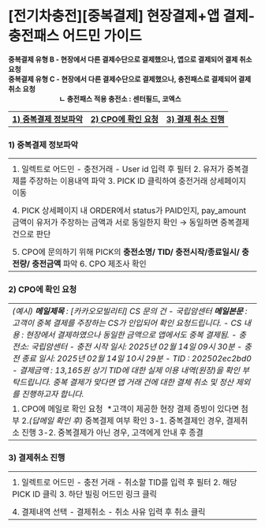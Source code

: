 # [전기차충전][중복결제] 현장결제+앱 결제-충전패스 어드민 가이드

**중복결제 유형 B - 현장에서 다른 결제수단으로 결제했으나, 앱으로 결제되어 결제 취소 요청  
중복결제 유형 C - 현장에서 다른 결제수단으로 결제했으나, 충전패스로 결제되어 결제 취소 요청  
                               ㄴ 충전패스 적용 충전소 : 센터필드, 코엑스**

|  |  |  |
| --- | --- | --- |
| [**1) 중복결제 정보파악**](#h_01JRA6DPHJGFFBZ6X0S33NQNA7) | [**2) CPO에 확인 요청**](#h_01JRA6DWVCGW9YMMKH5QA4JAAS) | [**3) 결제 취소 진행**](#h_01JRA7XX57XR6J7AYV30K4GN72) |

### 

### ********1) 중복결제 정보파악********

|  |
| --- |
|  |
| 1. 일렉트로 어드민 - 충전거래 - User id 입력 후 필터 2. 유저가 중복결제를 주장하는 이용내역 파악 3. PICK ID 클릭하여 충전거래 상세페이지 이동 |
|  |
| 4. PICK 상세페이지 내 ORDER에서 status가 PAID인지, pay\_amount 금액이 유저가 주장하는 금액과 서로 동일한지 확인 → 동일하면 중복결제 건으로 판단 |
|  |
| 5. CPO에 문의하기 위해 PICK의 **충전소명/ TID/ 충전시작/종료일시/ 충전량/ 충전금액** 파악 6. CPO 제조사 확인 |

### ********2) CPO에 확인 요청********

|  |
| --- |
| *(예시)* ***메일제목** : [카카오모빌리티] CS 문의 건 - 국립암센터* ***메일본문** :* *고객이 중복 결제를 주장하는 CS가 인입되어 확인 요청드립니다.* *- CS 내용 : 현장에서 결제하였으나 동일한 금액으로 앱에서도 중복 결제됨.*  *- 충전소: 국립암센터* *- 충전 시작 일시: 2025년 02월 14일 09시 30분* *- 충전 종료 일시: 2025년 02월 14일 10시 29분* *- TID : 202502ec2bd0* *- 결제금액 : 13,165원*  *상기 TID에 대한 실제 이용 내역(원장)을 확인 부탁드립니다.* *중복 결제가 맞다면 앱 거래 건에 대한 결체 취소 및 정산 제외를 진행하고자 합니다.* |
| 1. CPO에 메일로 확인 요청  \*고객이 제공한 현장 결제 증빙이 있다면 첨부 2.*(답메일 확인 후)* 중복결제 여부 확인 3-1. 중복결제인 경우, 결제취소 진행 3-2. 중복결제가 아닌 경우, 고객에게 안내 후 종결 |

### ********3) 결제취소 진행********

|  |
| --- |
|  |
| 1. 일렉트로 어드민 - 충전 거래 - 취소할 TID를 입력 후 필터 2. 해당 PICK ID 클릭 3. 하단 빌링 어드민 링크 클릭 |
|  |
| 4. 결제내역 선택 - 결제취소 - 취소 사유 입력 후 취소 클릭 |